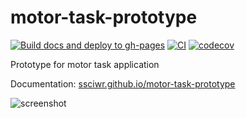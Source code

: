 # motor-task-prototype

[![Build docs and deploy to gh-pages](https://github.com/ssciwr/motor-task-prototype/actions/workflows/docs.yml/badge.svg)](https://ssciwr.github.io/motor-task-prototype)
[![CI](https://github.com/ssciwr/motor-task-prototype/actions/workflows/ci.yml/badge.svg)](https://github.com/ssciwr/motor-task-prototype/actions/workflows/ci.yml)
[![codecov](https://codecov.io/gh/ssciwr/motor-task-prototype/branch/main/graph/badge.svg?token=sjsAdTyLH1)](https://codecov.io/gh/ssciwr/motor-task-prototype)

Prototype for motor task application

Documentation: [ssciwr.github.io/motor-task-prototype](https://ssciwr.github.io/motor-task-prototype/)

![screenshot](https://raw.githubusercontent.com/ssciwr/motor-task-prototype/main/misc/screenshot.png)
